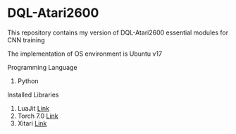 # DQL-Atari2600
This repository contains my version of DQL-Atari2600 essential modules for CNN training

The implementation of OS environment is Ubuntu v17

Programming Language
1. Python

Installed Libraries
1. LuaJit [Link](http://luajit.org/)
2. Torch 7.0 [Link](http://torch.ch/)
3. Xitari [Link](https://github.com/deepmind/xitari)
